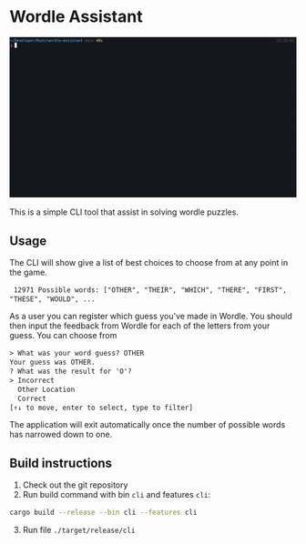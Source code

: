 # Wordle Assistant
![](./docs/wordle-assistant-preview.gif)

This is a simple CLI tool that assist in solving wordle puzzles.

## Usage
The CLI will show give a list of best choices to choose from at any point in the game.
```
 12971 Possible words: ["OTHER", "THEIR", "WHICH", "THERE", "FIRST", "THESE", "WOULD", ...
``` 
As a user you can register which guess you've made in Wordle.
You should then input the feedback from Wordle for each of the letters from your guess. You can choose from
```
> What was your word guess? OTHER
Your guess was OTHER.
? What was the result for 'O'?
> Incorrect
  Other Location
  Correct
[↑↓ to move, enter to select, type to filter]
```
The application will exit automatically once the number of possible words has narrowed down to one.

## Build instructions
1. Check out the git repository
2. Run build command with bin `cli` and features `cli`:
```bash
cargo build --release --bin cli --features cli
```
3. Run file `./target/release/cli`
